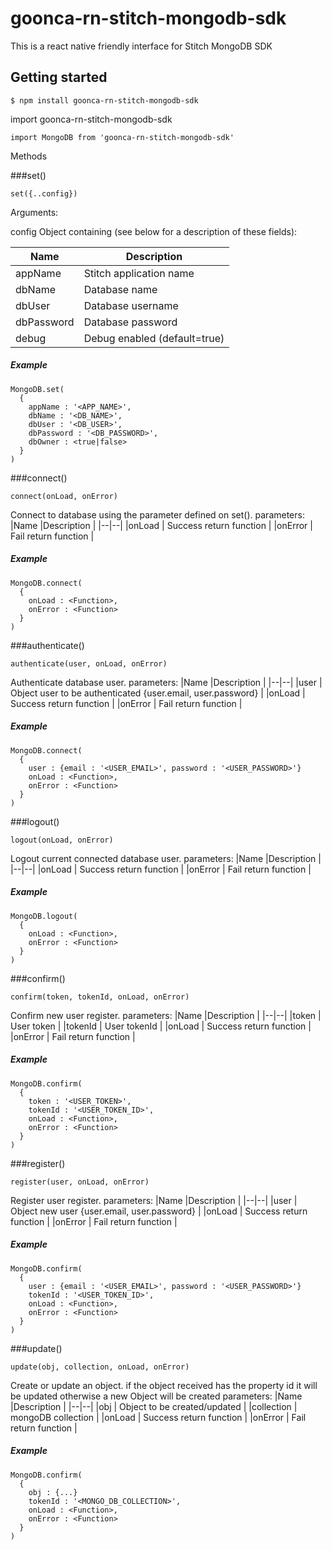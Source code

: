 # goonca-rn-stitch-mongodb-sdk

This is a react native friendly interface for Stitch MongoDB SDK

## Getting started
```
$ npm install goonca-rn-stitch-mongodb-sdk
```
import goonca-rn-stitch-mongodb-sdk
```
import MongoDB from 'goonca-rn-stitch-mongodb-sdk'
```

Methods

###set()
```
set({..config})
```
Arguments:

config <Object>
Object containing (see below for a description of these fields):

|Name  |Description  |
|--|--|
|appName  | Stitch application name |
|dbName  | Database name |
|dbUser  | Database username |
|dbPassword  | Database password |
|debug  | Debug enabled (default=true) |


##### Example
```
MongoDB.set(
  {
    appName : '<APP_NAME>',
    dbName : '<DB_NAME>',
    dbUser : '<DB_USER>',
    dbPassword : '<DB_PASSWORD>',
    dbOwner : <true|false>
  }
)
```

###connect()
```
connect(onLoad, onError)
```
Connect to database using the parameter defined on set().
parameters:
|Name  |Description  |
|--|--|
|onLoad  | Success return function |
|onError  | Fail return function |


##### Example
```
MongoDB.connect(
  {
    onLoad : <Function>,
    onError : <Function>
  }
)
```

###authenticate()
```
authenticate(user, onLoad, onError)
```
Authenticate database user.
parameters:
|Name  |Description  |
|--|--|
|user  | Object user to be authenticated {user.email, user.password} |
|onLoad  | Success return function |
|onError  | Fail return function |


##### Example
```
MongoDB.connect(
  {
    user : {email : '<USER_EMAIL>', password : '<USER_PASSWORD>'}
    onLoad : <Function>,
    onError : <Function>
  }
)
```

###logout()
```
logout(onLoad, onError)
```
Logout current connected database user.
parameters:
|Name  |Description  |
|--|--|
|onLoad  | Success return function |
|onError  | Fail return function |


##### Example
```
MongoDB.logout(
  {
    onLoad : <Function>,
    onError : <Function>
  }
)
```

###confirm()
```
confirm(token, tokenId, onLoad, onError)
```
Confirm new user register.
parameters:
|Name  |Description  |
|--|--|
|token  | User token |
|tokenId  | User tokenId |
|onLoad  | Success return function |
|onError  | Fail return function |


##### Example
```
MongoDB.confirm(
  {
    token : '<USER_TOKEN>',
    tokenId : '<USER_TOKEN_ID>',
    onLoad : <Function>,
    onError : <Function>
  }
)
```

###register()
```
register(user, onLoad, onError)
```
Register user register.
parameters:
|Name  |Description  |
|--|--|
|user  | Object new user {user.email, user.password} |
|onLoad  | Success return function |
|onError  | Fail return function |


##### Example
```
MongoDB.confirm(
  {
    user : {email : '<USER_EMAIL>', password : '<USER_PASSWORD>'}
    tokenId : '<USER_TOKEN_ID>',
    onLoad : <Function>,
    onError : <Function>
  }
)
```

###update()
```
update(obj, collection, onLoad, onError)
```
Create or update an object.
if the object received has the property id it will be updated
otherwise a new Object will be created
parameters:
|Name  |Description  |
|--|--|
|obj  | Object to be created/updated |
|collection  | mongoDB collection |
|onLoad  | Success return function |
|onError  | Fail return function |


##### Example
```
MongoDB.confirm(
  {
    obj : {...}
    tokenId : '<MONGO_DB_COLLECTION>',
    onLoad : <Function>,
    onError : <Function>
  }
)
```

